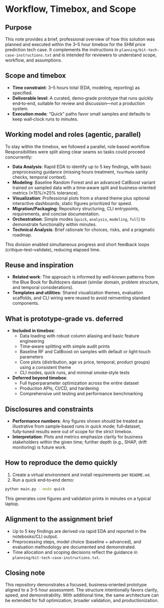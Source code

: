 # Workflow, Timebox, and Scope

## Purpose

This note provides a brief, professional overview of how this solution was planned and executed within the 3–5 hour timebox for the SHM price prediction tech case. It complements the instructions in `planning/bit-tech-case-instructions.txt` and is intended for reviewers to understand scope, workflow, and assumptions.

## Scope and timebox

- **Time constraint**: 3–5 hours total (EDA, modeling, reporting) as specified.
- **Deliverable level**: A curated, demo‑grade prototype that runs quickly end‑to‑end, suitable for review and discussion—not a production system.
- **Execution mode**: “Quick” paths favor small samples and defaults to keep wall‑clock runs to minutes.

## Working model and roles (agentic, parallel)

To stay within the timebox, we followed a parallel, role‑based workflow. Responsibilities were split along clear seams so tasks could proceed concurrently:

- **Data Analysis**: Rapid EDA to identify up to 5 key findings, with basic preprocessing guidance (missing hours treatment, `YearMade` sanity checks, temporal context).
- **Modeling**: Baseline Random Forest and an advanced CatBoost variant trained on sampled data with a time‑aware split and business‑oriented metrics (±15%/±25% tolerance).
- **Visualization**: Professional plots from a shared theme plus optional interactive dashboards; static figures prioritized for speed.
- **Migration/Packaging**: Repository structuring, CLI entrypoints, requirements, and concise documentation.
- **Orchestration**: Simple modes (`quick`, `analysis`, `modeling`, `full`) to demonstrate functionality within minutes.
- **Technical Analysis**: Brief rationale for choices, risks, and a pragmatic roadmap.

This division enabled simultaneous progress and short feedback loops (critique–test–validate), reducing elapsed time.

## Reuse and inspiration

- **Related work**: The approach is informed by well‑known patterns from the Blue Book for Bulldozers dataset (similar domain, problem structure, and temporal considerations).
- **Templates and utilities**: Shared visualization themes, evaluation scaffolds, and CLI wiring were reused to avoid reinventing standard components.

## What is prototype‑grade vs. deferred

- **Included in timebox**:
  - Data loading with robust column aliasing and basic feature engineering
  - Time‑aware splitting with simple audit prints
  - Baseline RF and CatBoost on samples with default or light‑touch parameters
  - Core plots (distribution, age vs price, temporal, product groups) using a consistent theme
  - CLI modes, quick runs, and minimal smoke‑style tests
- **Deferred beyond timebox**:
  - Full hyperparameter optimization across the entire dataset
  - Production APIs, CI/CD, and hardening
  - Comprehensive unit testing and performance benchmarking

## Disclosures and constraints

- **Performance numbers**: Any figures shown should be treated as illustrative from sample‑based runs in quick mode; full‑dataset, fully‑tuned results were out of scope for the strict timebox.
- **Interpretation**: Plots and metrics emphasize clarity for business stakeholders within the given time; further depth (e.g., SHAP, drift monitoring) is future work.

## How to reproduce the demo quickly

1) Create a virtual environment and install requirements per `README.md`.
2) Run a quick end‑to‑end demo:

```bash
python main.py --mode quick
```

This generates core figures and validation prints in minutes on a typical laptop.

## Alignment to the assignment brief

- Up to 5 key findings are derived via rapid EDA and reported in the notebooks/CLI output.
- Preprocessing steps, model choice (baseline + advanced), and evaluation methodology are documented and demonstrated.
- Time allocation and scoping decisions reflect the guidance in `planning/bit-tech-case-instructions.txt`.

## Closing note

This repository demonstrates a focused, business‑oriented prototype aligned to a 3–5 hour assessment. The structure intentionally favors clarity, speed, and demonstrability. With additional time, the same architecture can be extended for full optimization, broader validation, and productionization.
